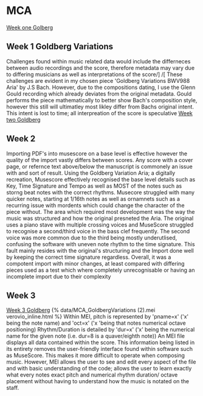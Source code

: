 # MCA

[Week one Golberg](Week1.md)
## Week 1 Goldberg Variations
Challenges found within music related data would include the differneces between audio recordings and the score, therefore metadata may vary due to differing musicians as well as interpretations of the score/]
/[ These challenges are evident in my chosen piece 'Goldberg Variations BWV988 Aria' by J.S Bach. However, due to the compositions dating, I use the Glenn Gould recording which already deviates from the original metadata. Gould performs the piece mathematically to better show Bach's composition style, however this still will ultimatley most likley differ from Bachs original intent. This intent is lost to time; all interpreation of the score is speculative
[Week two Goldberg](week2.md) 
## Week 2
Importing PDF's into musescore on a base level is effective however the quality of the import vastly differs between scores. Any score with a cover page, or refernce text above/below the manuscript is commonely an issue with and sort of result.
Using the Goldberg Variation Aria; a digitally recreation, Musescore effectively recognised the base level details such as Key, Time Signature and Tempo as well as MOST of the notes such as storng beat notes with the correct rhythms. Musecore struggled with many quicker notes, starting at 1/16th notes as well as ornamnets such as a recurring issue with mordents which could change the character of the piece without. The area which required most development was the way the music was structured and how the original presneted the Aria. The original uses a piano stave with multiple crossing voices and MuseScore struggled to recognise a second/third voice in the bass clef frequently. The second voice was more common due to the third being mostly underutlised, confusing the software with uneven note rhythm to the time signature. This fault mainly resides with the original's structuring and the Import done well by keeping the correct time signature regardless. Overall, it was a compotent import with minor changes, at least compared with differing pieces used as a test which where completely unrecognisable or having an incomplete import due to their complexity
## Week 3
[Week 3 Goldberg](week3.md)
{% data/MCA_GoldbergVariations (2).mei verovio_inline.html %}
Within MEI, pitch is represented by 'pname=x' ('x' being the note name) and 'oct=x' ('x 'being that notes numerical octave positioning)
Rhythm/Duration is detailed by 'dur=x' ('x' being the numerical name for the given note (i.e. dur=8 is a quaver/eighth note))
An MEI file displays all data contained within the score.
This information being listed in its entirety removes the user-friendly interface found within software such as MuseScore. This makes it more difficult to operate when composing music. However, MEI allows the user to see and edit every aspect of the file and with basic understanding of the code; allows the user to learn exactly what every notes exact pitch and numerical rhythm duration/ octave placement without having to understand how the music is notated on the staff.
